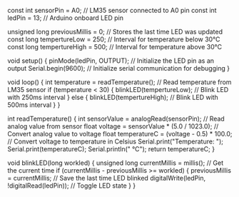 const int sensorPin = A0;  // LM35 sensor connected to A0 pin
const int ledPin = 13;     // Arduino onboard LED pin

unsigned long previousMillis = 0;   // Stores the last time LED was updated
const long tempertureLow = 250;      // Interval for temperature below 30°C
const long tempertureHigh = 500;     // Interval for temperature above 30°C

void setup() 
{
  pinMode(ledPin, OUTPUT);  // Initialize the LED pin as an output
  Serial.begin(9600);       // Initialize serial communication for debugging
}

void loop() 
{
  int temperature = readTemperature();  // Read temperature from LM35 sensor
  if (temperature < 30) 
  {
    blinkLED(tempertureLow);  // Blink LED with 250ms interval
  } 
  else 
  {
    blinkLED(tempertureHigh); // Blink LED with 500ms interval
  }
}

int readTemperature() 
{
  int sensorValue = analogRead(sensorPin);  // Read analog value from sensor
  float voltage = sensorValue * (5.0 / 1023.0);  // Convert analog value to voltage
  float temperatureC = (voltage - 0.5) * 100.0; // Convert voltage to temperature in Celsius
  Serial.print("Temperature: ");
  Serial.print(temperatureC);
  Serial.println(" °C");
  return temperatureC;
}

void blinkLED(long workled) 
{
  unsigned long currentMillis = millis();  // Get the current time
  if (currentMillis - previousMillis >= workled) 
     {
       previousMillis = currentMillis;  // Save the last time LED blinked
       digitalWrite(ledPin, !digitalRead(ledPin)); // Toggle LED state
     }
}

